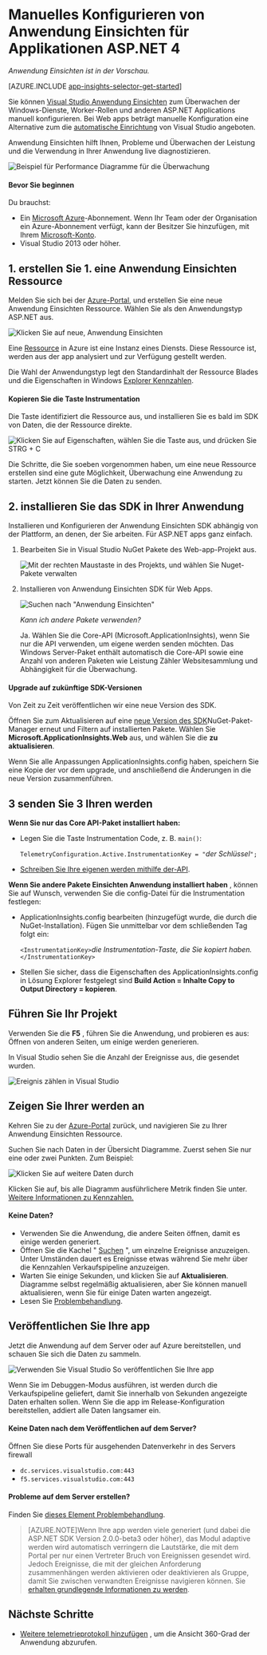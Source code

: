 <properties
    pageTitle="Einsichten für Windows Anwendungsdienste und Worker-Rollen | Microsoft Azure"
    description="Manuell hinzufügen der Anwendung Einsichten SDK an Ihrer Anwendung ASP.NET Verwendung, Verfügbarkeit und Leistung zu analysieren."
    services="application-insights"
    documentationCenter=".net"
    authors="alancameronwills"
    manager="douge"/>

<tags
    ms.service="application-insights"
    ms.workload="tbd"
    ms.tgt_pltfrm="ibiza"
    ms.devlang="na"
    ms.topic="get-started-article"
    ms.date="08/30/2016"
    ms.author="awills"/>


# <a name="manually-configure-application-insights-for-aspnet-4-applications"></a>Manuelles Konfigurieren von Anwendung Einsichten für Applikationen ASP.NET 4

*Anwendung Einsichten ist in der Vorschau.*

[AZURE.INCLUDE [app-insights-selector-get-started](../../includes/app-insights-selector-get-started.md)]

Sie können [Visual Studio Anwendung Einsichten](app-insights-overview.md) zum Überwachen der Windows-Dienste, Worker-Rollen und anderen ASP.NET Applications manuell konfigurieren. Bei Web apps beträgt manuelle Konfiguration eine Alternative zum die [automatische Einrichtung](app-insights-asp-net.md) von Visual Studio angeboten.

Anwendung Einsichten hilft Ihnen, Probleme und Überwachen der Leistung und die Verwendung in Ihrer Anwendung live diagnostizieren.

![Beispiel für Performance Diagramme für die Überwachung](./media/app-insights-windows-services/10-perf.png)


#### <a name="before-you-start"></a>Bevor Sie beginnen

Du brauchst:

* Ein [Microsoft Azure](http://azure.com)-Abonnement. Wenn Ihr Team oder der Organisation ein Azure-Abonnement verfügt, kann der Besitzer Sie hinzufügen, mit Ihrem [Microsoft-Konto](http://live.com).
* Visual Studio 2013 oder höher.



## <a name="add"></a>1. erstellen Sie 1. eine Anwendung Einsichten Ressource

Melden Sie sich bei der [Azure-Portal](https://portal.azure.com/), und erstellen Sie eine neue Anwendung Einsichten Ressource. Wählen Sie als den Anwendungstyp ASP.NET aus.

![Klicken Sie auf neue, Anwendung Einsichten](./media/app-insights-windows-services/01-new-asp.png)

Eine [Ressource](app-insights-resources-roles-access-control.md) in Azure ist eine Instanz eines Diensts. Diese Ressource ist, werden aus der app analysiert und zur Verfügung gestellt werden.

Die Wahl der Anwendungstyp legt den Standardinhalt der Ressource Blades und die Eigenschaften in Windows [Explorer Kennzahlen](app-insights-metrics-explorer.md).

#### <a name="copy-the-instrumentation-key"></a>Kopieren Sie die Taste Instrumentation

Die Taste identifiziert die Ressource aus, und installieren Sie es bald im SDK von Daten, die der Ressource direkte.

![Klicken Sie auf Eigenschaften, wählen Sie die Taste aus, und drücken Sie STRG + C](./media/app-insights-windows-services/02-props-asp.png)

Die Schritte, die Sie soeben vorgenommen haben, um eine neue Ressource erstellen sind eine gute Möglichkeit, Überwachung eine Anwendung zu starten. Jetzt können Sie die Daten zu senden.

## <a name="sdk"></a>2. installieren Sie das SDK in Ihrer Anwendung

Installieren und Konfigurieren der Anwendung Einsichten SDK abhängig von der Plattform, an denen, der Sie arbeiten. Für ASP.NET apps ganz einfach.

1. Bearbeiten Sie in Visual Studio NuGet Pakete des Web-app-Projekt aus.

    ![Mit der rechten Maustaste in des Projekts, und wählen Sie Nuget-Pakete verwalten](./media/app-insights-windows-services/03-nuget.png)

2. Installieren von Anwendung Einsichten SDK für Web Apps.

    ![Suchen nach "Anwendung Einsichten"](./media/app-insights-windows-services/04-ai-nuget.png)

    *Kann ich andere Pakete verwenden?*

    Ja. Wählen Sie die Core-API (Microsoft.ApplicationInsights), wenn Sie nur die API verwenden, um eigene werden senden möchten. Das Windows Server-Paket enthält automatisch die Core-API sowie eine Anzahl von anderen Paketen wie Leistung Zähler Websitesammlung und Abhängigkeit für die Überwachung. 

#### <a name="to-upgrade-to-future-sdk-versions"></a>Upgrade auf zukünftige SDK-Versionen

Von Zeit zu Zeit veröffentlichen wir eine neue Version des SDK.

Öffnen Sie zum Aktualisieren auf eine [neue Version des SDK](https://github.com/Microsoft/ApplicationInsights-dotnet-server/releases/)NuGet-Paket-Manager erneut und Filtern auf installierten Pakete. Wählen Sie **Microsoft.ApplicationInsights.Web** aus, und wählen Sie die **zu aktualisieren**.

Wenn Sie alle Anpassungen ApplicationInsights.config haben, speichern Sie eine Kopie der vor dem upgrade, und anschließend die Änderungen in die neue Version zusammenführen.


## <a name="3-send-telemetry"></a>3 senden Sie 3 Ihren werden


**Wenn Sie nur das Core API-Paket installiert haben:**

* Legen Sie die Taste Instrumentation Code, z. B. `main()`: 

    `TelemetryConfiguration.Active.InstrumentationKey = "`*der Schlüssel*`";` 

* [Schreiben Sie Ihre eigenen werden mithilfe der-API](app-insights-api-custom-events-metrics.md#ikey).


**Wenn Sie andere Pakete Einsichten Anwendung installiert haben** , können Sie auf Wunsch, verwenden Sie die config-Datei für die Instrumentation festlegen:

* ApplicationInsights.config bearbeiten (hinzugefügt wurde, die durch die NuGet-Installation). Fügen Sie unmittelbar vor dem schließenden Tag folgt ein:

    `<InstrumentationKey>`*die Instrumentation-Taste, die Sie kopiert haben.*`</InstrumentationKey>`

* Stellen Sie sicher, dass die Eigenschaften des ApplicationInsights.config in Lösung Explorer festgelegt sind **Build Action = Inhalte Copy to Output Directory = kopieren**.




## <a name="run"></a>Führen Sie Ihr Projekt

Verwenden Sie die **F5** , führen Sie die Anwendung, und probieren es aus: Öffnen von anderen Seiten, um einige werden generieren.

In Visual Studio sehen Sie die Anzahl der Ereignisse aus, die gesendet wurden.

![Ereignis zählen in Visual Studio](./media/app-insights-windows-services/appinsights-09eventcount.png)

## <a name="monitor"></a>Zeigen Sie Ihrer werden an

Kehren Sie zu der [Azure-Portal](https://portal.azure.com/) zurück, und navigieren Sie zu Ihrer Anwendung Einsichten Ressource.


Suchen Sie nach Daten in der Übersicht Diagramme. Zuerst sehen Sie nur eine oder zwei Punkten. Zum Beispiel:

![Klicken Sie auf weitere Daten durch](./media/app-insights-windows-services/12-first-perf.png)

Klicken Sie auf, bis alle Diagramm ausführlichere Metrik finden Sie unter. [Weitere Informationen zu Kennzahlen.](app-insights-web-monitor-performance.md)

#### <a name="no-data"></a>Keine Daten?

* Verwenden Sie die Anwendung, die andere Seiten öffnen, damit es einige werden generiert.
* Öffnen Sie die Kachel " [Suchen](app-insights-diagnostic-search.md) ", um einzelne Ereignisse anzuzeigen. Unter Umständen dauert es Ereignisse etwas während Sie mehr über die Kennzahlen Verkaufspipeline anzuzeigen.
* Warten Sie einige Sekunden, und klicken Sie auf **Aktualisieren**. Diagramme selbst regelmäßig aktualisieren, aber Sie können manuell aktualisieren, wenn Sie für einige Daten warten angezeigt.
* Lesen Sie [Problembehandlung](app-insights-troubleshoot-faq.md).

## <a name="publish-your-app"></a>Veröffentlichen Sie Ihre app

Jetzt die Anwendung auf dem Server oder auf Azure bereitstellen, und schauen Sie sich die Daten zu sammeln.

![Verwenden Sie Visual Studio So veröffentlichen Sie Ihre app](./media/app-insights-windows-services/15-publish.png)

Wenn Sie im Debuggen-Modus ausführen, ist werden durch die Verkaufspipeline geliefert, damit Sie innerhalb von Sekunden angezeigte Daten erhalten sollen. Wenn Sie die app im Release-Konfiguration bereitstellen, addiert alle Daten langsamer ein.

#### <a name="no-data-after-you-publish-to-your-server"></a>Keine Daten nach dem Veröffentlichen auf dem Server?

Öffnen Sie diese Ports für ausgehenden Datenverkehr in des Servers firewall

+ `dc.services.visualstudio.com:443`
+ `f5.services.visualstudio.com:443`


#### <a name="trouble-on-your-build-server"></a>Probleme auf dem Server erstellen?

Finden Sie [dieses Element Problembehandlung](app-insights-asp-net-troubleshoot-no-data.md#NuGetBuild).

> [AZURE.NOTE]Wenn Ihre app werden viele generiert (und dabei die ASP.NET SDK Version 2.0.0-beta3 oder höher), das Modul adaptive werden wird automatisch verringern die Lautstärke, die mit dem Portal per nur einen Vertreter Bruch von Ereignissen gesendet wird. Jedoch Ereignisse, die mit der gleichen Anforderung zusammenhängen werden aktivieren oder deaktivieren als Gruppe, damit Sie zwischen verwandten Ereignisse navigieren können. 
> Sie [erhalten grundlegende Informationen zu werden](app-insights-sampling.md).




## <a name="next-steps"></a>Nächste Schritte

* [Weitere telemetrieprotokoll hinzufügen](app-insights-asp-net-more.md) , um die Ansicht 360-Grad der Anwendung abzurufen.




